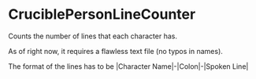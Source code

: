 # CruciblePersonLineCounter
Counts the number of lines that each character has.

As of right now, it requires a flawless text file (no typos in names).

The format of the lines has to be |Character Name|-|Colon|-|Spoken Line|
